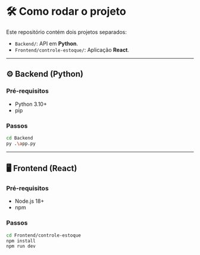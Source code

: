 # 🛠️ Como rodar o projeto

Este repositório contém dois projetos separados:

- `Backend/`: API em **Python**.
- `Frontend/controle-estoque/`: Aplicação **React**.

---

## ⚙️ Backend (Python)

### Pré-requisitos
- Python 3.10+
- pip

### Passos

```bash
cd Backend
py .\app.py 
```

---

## 🖥️ Frontend (React)

### Pré-requisitos
- Node.js 18+
- npm

### Passos

```bash
cd Frontend/controle-estoque
npm install
npm run dev         
```
